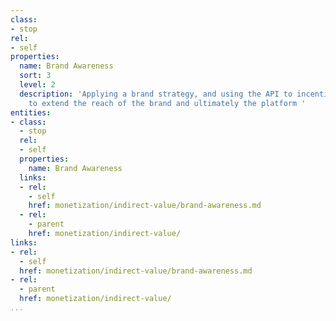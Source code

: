 ```yaml
---
class:
- stop
rel:
- self
properties:
  name: Brand Awareness
  sort: 3
  level: 2
  description: 'Applying a brand strategy, and using the API to incentivize publishers
    to extend the reach of the brand and ultimately the platform '
entities:
- class:
  - stop
  rel:
  - self
  properties:
    name: Brand Awareness
  links:
  - rel:
    - self
    href: monetization/indirect-value/brand-awareness.md
  - rel:
    - parent
    href: monetization/indirect-value/
links:
- rel:
  - self
  href: monetization/indirect-value/brand-awareness.md
- rel:
  - parent
  href: monetization/indirect-value/
...
```

